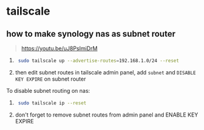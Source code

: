 # tailscale

## how to make synology nas as subnet router

> <https://youtu.be/uJ8PsImiDrM>

1. ```bash
    sudo tailscale up --advertise-routes=192.168.1.0/24 --reset
    ```

2. then edit subnet routes in tailscale admin panel, add `subnet` and `DISABLE KEY EXPIRE` on subnet router

To disable subnet routing on nas:

1. ```bash
    sudo tailscale ip --reset
    ```

2. don't forget to remove subnet routes from admin panel and ENABLE KEY EXPIRE

